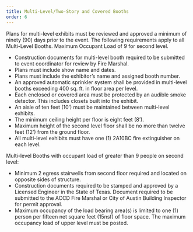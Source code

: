 ```yaml
---
title: Multi-Level/Two-Story and Covered Booths
order: 6
---
```


Plans for multi-level exhibits must be reviewed and approved a minimum of ninety (90) days prior to the event. The following requirements apply to all Multi-Level Booths. Maximum Occupant Load of 9 for second level.

- Construction documents for multi-level booth required to be submitted to event coordinator for review by Fire Marshal.
- Plans must include show name and dates.
- Plans must include the exhibitor’s name and assigned booth number.
- An approved automatic sprinkler system shall be provided in multi-level booths exceeding 400 sq. ft. in floor area per level.
- Each enclosed or covered area must be protected by an audible smoke detector. This includes closets built into the exhibit.
- An aisle of ten feet (10’) must be maintained between multi-level exhibits.
- The minimum ceiling height per floor is eight feet (8’).
- Maximum height of the second level floor shall be no more than twelve feet (12’) from the ground floor.
- All multi-level exhibits must have one (1) 2A10BC fire extinguisher on each level.

Multi-level Booths with occupant load of greater than 9 people on second level:
- Minimum 2 egress stairwells from second floor required and located on opposite sides of structure.
- Construction documents required to be stamped and approved by a Licensed Engineer in the State of Texas. Document required to be submitted to the ACCD Fire Marshal or City of Austin Building Inspector for permit approval.
- Maximum occupancy of the load bearing area(s) is limited to one (1) person per fifteen net square feet (15nsf) of floor space. The maximum occupancy load of upper level must be posted.

